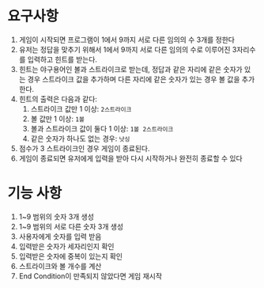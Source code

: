 # 요구사항
1. 게임이 시작되면 프로그램이 1에서 9까지 서로 다른 임의의 수 3개를 정한다
2. 유저는 정답을 맞추기 위해서 1에서 9까지 서로 다른 임의의 수로 이루어진 3자리수를 입력하고 힌트를 받는다.
3. 힌트는 야구용어인 볼과 스트라이크로 받는데, 정답과 같은 자리에 같은 숫자가 있는 경우 스트라이크 값을 추가하며 다른 자리에 같은 숫자가 있는 경우 볼 값을 추가한다.
4. 힌트의 출력은 다음과 같다:
   1. 스트라이크 값만 1 이상: `2스트라이크`
   2. 볼 값만 1 이상: `1볼`
   3. 볼과 스트라이크 값이 둘다 1 이상: `1볼 2스트라이크`
   4. 같은 숫자가 하나도 없는 경우: `낫싱`
5. 점수가 3 스트라이크인 경우 게임이 종료된다.
6. 게임이 종료되면 유저에게 입력을 받아 다시 시작하거나 완전히 종료할 수 있다

# 기능 사항
1. 1~9 범위의 숫자 3개 생성
2. 1~9 범위의 서로 다른 숫자 3개 생성
3. 사용자에게 숫자를 입력 받음
4. 입력받은 숫자가 세자리인지 확인
5. 입력받은 숫자에 중복이 있는지 확인
6. 스트라이크와 볼 개수를 계산
7. End Condition이 만족되지 않았다면 게임 재시작